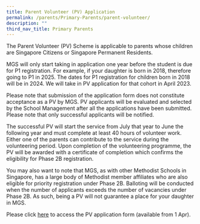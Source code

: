 ```yaml
---
title: Parent Volunteer (PV) Application
permalink: /parents/Primary-Parents/parent-volunteer/
description: ""
third_nav_title: Primary Parents
---
```

The Parent Volunteer (PV) Scheme is applicable to parents whose children are Singapore Citizens or Singapore Permanent Residents.  

MGS will only start taking in application one year before the student is due for P1 registration. For example, if your daughter is born in 2018, therefore going to P1 in 2025. The dates for P1 registration for children born in 2018 will be in 2024. We will take in PV application for that cohort in April 2023. 

Please note that submission of the application form does not constitute acceptance as a PV by MGS. PV applicants will be evaluated and selected by the School Management after all the applications have been submitted. Please note that only successful applicants will be notified.   

The successful PV will start the service from July that year to June the following year and must complete at least 40 hours of volunteer work. Either one of the parents can contribute to the service during the volunteering period. Upon completion of the volunteering programme, the PV will be awarded with a certificate of completion which confirms the eligibility for Phase 2B registration.

You may also want to note that MGS, as with other Methodist Schools in Singapore, has a large body of Methodist member affiliates who are also eligible for priority registration under Phase 2B. Balloting will be conducted when the number of applicants exceeds the number of vacancies under Phase 2B. As such, being a PV will not guarantee a place for your daughter in MGS.

Please click [here](https://form.gov.sg/641befa8ea94760012ad5d3c) to access the PV application form (available from 1 Apr).